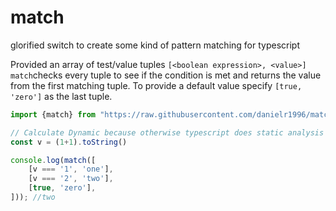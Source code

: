 # match
glorified switch to create some kind of pattern matching for typescript

Provided an array of test/value tuples `[<boolean expression>, <value>]` `match`checks every tuple to see if the condition is met and returns the value from the first matching tuple. To provide a default value specify `[true, 'zero']` as the last tuple.

```ts
import {match} from "https://raw.githubusercontent.com/danielr1996/match/main/match.ts";

// Calculate Dynamic because otherwise typescript does static analysis and tells you that some conditions can never be met
const v = (1+1).toString()

console.log(match([
    [v === '1', 'one'],
    [v === '2', 'two'],
    [true, 'zero'],
])); //two

```

